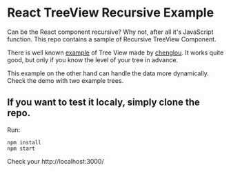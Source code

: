 React TreeView Recursive Example
==================================

Can be the React component recursive? Why not, after all it's JavaScript function. This repo contains a sample of Recursive TreeView Component.

There is well known [example](https://github.com/chenglou/react-treeview) of Tree View made by [chenglou](https://github.com/chenglou). It works quite good, but only if you know the level of your tree in advance. 

This example on the other hand can handle the data more dynamically.  Check the demo with two example trees.

## If you want to test it localy, simply clone the repo.

Run:  
```
npm install
npm start
```

Check your http://localhost:3000/ 
